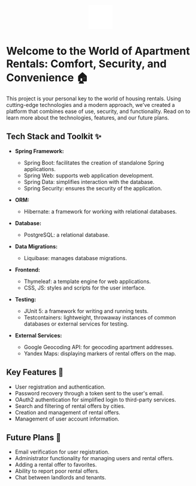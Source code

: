 <p align="center">
  <img src="/src/main/resources/static/image/content/logo/logo.webp" alt="Your Site Logo"/>
</p>

# Welcome to the World of Apartment Rentals: Comfort, Security, and Convenience 🏠

This project is your personal key to the world of housing rentals. Using cutting-edge technologies and a modern approach, we've created a platform that combines ease of use, security, and functionality. Read on to learn more about the technologies, features, and our future plans.

## Tech Stack and Toolkit ✨

- **Spring Framework:**
    - Spring Boot: facilitates the creation of standalone Spring applications.
    - Spring Web: supports web application development.
    - Spring Data: simplifies interaction with the database.
    - Spring Security: ensures the security of the application.

- **ORM:**
    - Hibernate: a framework for working with relational databases.

- **Database:**
    - PostgreSQL: a relational database.

- **Data Migrations:**
    - Liquibase: manages database migrations.

- **Frontend:**
    - Thymeleaf: a template engine for web applications.
    - CSS, JS: styles and scripts for the user interface.

- **Testing:**
    - JUnit 5: a framework for writing and running tests.
    - Testcontainers: lightweight, throwaway instances of common databases or external services for testing.

- **External Services:**
    - Google Geocoding API: for geocoding apartment addresses.
    - Yandex Maps: displaying markers of rental offers on the map.

## Key Features 🌟

- User registration and authentication.
- Password recovery through a token sent to the user's email.
- OAuth2 authentication for simplified login to third-party services.
- Search and filtering of rental offers by cities.
- Creation and management of rental offers.
- Management of user account information.

## Future Plans 🚀

- Email verification for user registration.
- Administrator functionality for managing users and rental offers.
- Adding a rental offer to favorites.
- Ability to report poor rental offers.
- Chat between landlords and tenants.
